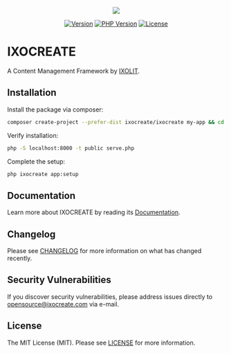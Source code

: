 <p align="center"><img src="https://ixocreate.github.io/current/img/brand/ixocreate/ixocreate-logo.svg"></p>

<p align="center">
<a href="https://packagist.org/packages/ixocreate/ixocreate"><img src="https://img.shields.io/packagist/v/ixocreate/ixocreate.svg" alt="Version"></a>
<a href="https://packagist.org/packages/ixocreate/ixocreate"><img src="https://img.shields.io/packagist/php-v/ixocreate/ixocreate.svg" alt="PHP Version"></a>
<a href="https://github.com/ixocreate/ixocreate/blob/master/LICENSE"><img src="https://img.shields.io/github/license/ixocreate/ixocreate.svg" alt="License"></a>
</p>

# IXOCREATE

A Content Management Framework by [IXOLIT](https://ixolit.com).

## Installation

Install the package via composer:

```sh
composer create-project --prefer-dist ixocreate/ixocreate my-app && cd my-app
```

Verify installation:

```sh
php -S localhost:8000 -t public serve.php
```

Complete the setup:

```sh
php ixocreate app:setup
```

## Documentation

Learn more about IXOCREATE by reading its [Documentation](https://ixocreate.github.io/).

## Changelog

Please see [CHANGELOG](CHANGELOG.md) for more information on what has changed recently.

## Security Vulnerabilities

If you discover security vulnerabilities, please address issues directly to opensource@ixocreate.com via e-mail.

## License

The MIT License (MIT). Please see [LICENSE](LICENSE) for more information.
